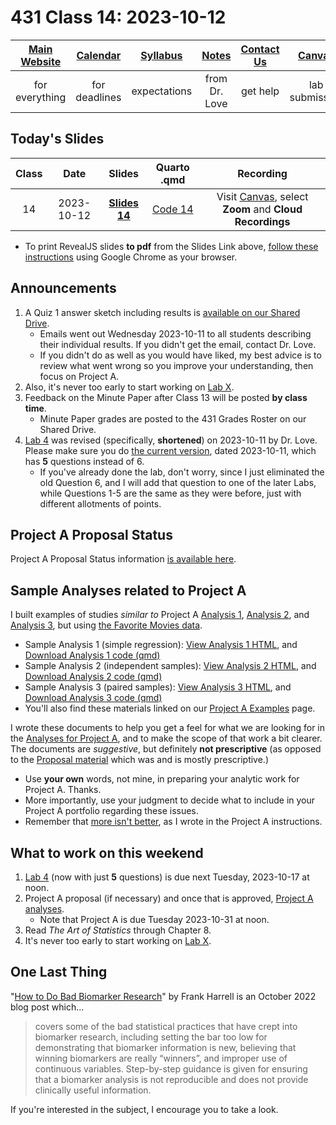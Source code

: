 # 431 Class 14: 2023-10-12

[Main Website](https://thomaselove.github.io/431-2023/) | [Calendar](https://thomaselove.github.io/431-2023/calendar.html) | [Syllabus](https://thomaselove.github.io/431-syllabus-2023/) | [Notes](https://thomaselove.github.io/431-notes/) | [Contact Us](https://thomaselove.github.io/431-2023/contact.html) | [Canvas](https://canvas.case.edu) | [Data and Code](https://github.com/THOMASELOVE/431-data)
:-----------: | :--------------: | :----------: | :---------: | :-------------: | :-----------: | :------------:
for everything | for deadlines | expectations | from Dr. Love | get help | lab submission | for downloads

## Today's Slides

Class | Date | Slides | Quarto .qmd | Recording
:---: | :--------: | :------: | :------: | :-------------:
14 | 2023-10-12 | **[Slides 14](https://thomaselove.github.io/431-slides-2023/class14.html)** | [Code 14](https://thomaselove.github.io/431-slides-2023/class14.qmd) | Visit [Canvas](https://canvas.case.edu/), select **Zoom** and **Cloud Recordings**

- To print RevealJS slides **to pdf** from the Slides Link above, [follow these instructions](https://quarto.org/docs/presentations/revealjs/presenting.html#print-to-pdf) using Google Chrome as your browser.

## Announcements

1. A Quiz 1 answer sketch including results is [available on our Shared Drive](https://drive.google.com/file/d/1lLVFE5f2oPByAo1W_0Yw4qVjX2siMlFz/view?usp=drive_link).
    - Emails went out Wednesday 2023-10-11 to all students describing their individual results. If you didn't get the email, contact Dr. Love.
    - If you didn't do as well as you would have liked, my best advice is to review what went wrong so you improve your understanding, then focus on Project A.
2. Also, it's never too early to start working on [Lab X](https://thomaselove.github.io/431-labX/).
3. Feedback on the Minute Paper after Class 13 will be posted **by class time**.
    - Minute Paper grades are posted to the 431 Grades Roster on our Shared Drive.
4. [Lab 4](https://github.com/THOMASELOVE/431-labs-2023/blob/main/lab04/lab04.pdf) was revised (specifically, **shortened**) on 2023-10-11 by Dr. Love. Please make sure you do [the current version](https://github.com/THOMASELOVE/431-labs-2023/blob/main/lab04/lab04.pdf), dated 2023-10-11, which has **5** questions instead of 6.
    - If you've already done the lab, don't worry, since I just eliminated the old Question 6, and I will add that question to one of the later Labs, while Questions 1-5 are the same as they were before, just with different allotments of points.

## Project A Proposal Status

Project A Proposal Status information [is available here](https://github.com/THOMASELOVE/431-classes-2023/blob/main/projA/projectA_proposal.md).

## Sample Analyses related to Project A

I built examples of studies *similar to* Project A [Analysis 1](https://thomaselove.github.io/431-projectA-2023/431-movies-analysis1.html), [Analysis 2](https://thomaselove.github.io/431-projectA-2023/431-movies-analysis2.html), and [Analysis 3](https://thomaselove.github.io/431-projectA-2023/431-movies-analysis3.html), but using [the Favorite Movies data](https://github.com/THOMASELOVE/431-classes-2023/tree/main/movies). 

- Sample Analysis 1 (simple regression): [View Analysis 1 HTML](https://thomaselove.github.io/431-projectA-2023/431-movies-analysis1.html), and [Download Analysis 1 code (qmd)](https://raw.githubusercontent.com/THOMASELOVE/431-data/main/data-and-code/431-movies-analysis1.qmd)
- Sample Analysis 2 (independent samples): [View Analysis 2 HTML](https://thomaselove.github.io/431-projectA-2023/431-movies-analysis2.html), and [Download Analysis 2 code (qmd)](https://raw.githubusercontent.com/THOMASELOVE/431-data/main/data-and-code/431-movies-analysis2.qmd)
- Sample Analysis 3 (paired samples): [View Analysis 3 HTML](https://thomaselove.github.io/431-projectA-2023/431-movies-analysis3.html), and [Download Analysis 3 code (qmd)](https://raw.githubusercontent.com/THOMASELOVE/431-data/main/data-and-code/431-movies-analysis3.qmd)
- You'll also find these materials linked on our [Project A Examples](https://thomaselove.github.io/431-projectA-2023/examples.html) page.

I wrote these documents to help you get a feel for what we are looking for in the [Analyses for Project A](https://thomaselove.github.io/431-projectA-2023/analyses.html), and to make the scope of that work a bit clearer. The documents are *suggestive*, but definitely **not prescriptive** (as opposed to the [Proposal material](https://thomaselove.github.io/431-projectA-2023/proposal.html) which was and is mostly prescriptive.)

- Use **your own** words, not mine, in preparing your analytic work for Project A. Thanks.
- More importantly, use your judgment to decide what to include in your Project A portfolio regarding these issues.
- Remember that [more isn't better](https://thomaselove.github.io/431-projectA-2023/portfolio.html#hint-more-isnt-better.), as I wrote in the Project A instructions.

## What to work on this weekend

1. [Lab 4](https://github.com/THOMASELOVE/431-labs-2023/blob/main/lab04/lab04.pdf) (now with just **5** questions) is due next Tuesday, 2023-10-17 at noon.
2. Project A proposal (if necessary) and once that is approved, [Project A analyses](https://thomaselove.github.io/431-projectA-2023/analyses.html).
    - Note that Project A is due Tuesday 2023-10-31 at noon.
3. Read *The Art of Statistics* through Chapter 8.
4. It's never too early to start working on [Lab X](https://thomaselove.github.io/431-labX/).

## One Last Thing

"[How to Do Bad Biomarker Research](https://hbiostat.org/blog/post/badb/)" by Frank Harrell is an October 2022 blog post which...

> covers some of the bad statistical practices that have crept into biomarker research, including setting the bar too low for demonstrating that biomarker information is new, believing that winning biomarkers are really “winners”, and improper use of continuous variables. Step-by-step guidance is given for ensuring that a biomarker analysis is not reproducible and does not provide clinically useful information.

If you're interested in the subject, I encourage you to take a look.
